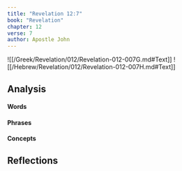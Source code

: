 ```yaml
---
title: "Revelation 12:7"
book: "Revelation"
chapter: 12
verse: 7
author: Apostle John
---
```

![[/Greek/Revelation/012/Revelation-012-007G.md#Text]]
![[/Hebrew/Revelation/012/Revelation-012-007H.md#Text]]

## Analysis

#### Words

#### Phrases

#### Concepts

## Reflections

